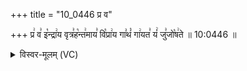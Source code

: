 +++
title = "10_0446 प्र व"

+++
प्र꣢ व꣣ इ꣡न्द्रा꣢य वृत्र꣣ह꣡न्त꣢माय꣣ वि꣡प्रा꣢य गा꣣थं꣡ गा꣢यत꣣ यं꣢ जु꣣जो꣡ष꣢ते ॥ 10:0446 ॥

<details><summary>विस्वर-मूलम् (VC)</summary>

प्र व इन्द्राय वृत्रहन्तमाय विप्राय गाथं गायत यं जुजोषते ॥४४६॥
</details>